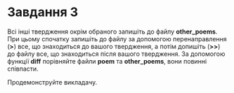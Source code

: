 # Завдання 3

Всі інші твердження окрім обраного запишіть до файлу **other_poems**. При цьому спочатку запишіть до файлу за допомогою перенаправлення (**>**) все, що знаходиться до вашого твердження, а потім допишіть (**>>**) до файлу все, що знаходиться після вашого твердження. За допомогою функції **diff** порівняйте файли **poem** та **other_poems**, вони повинні співпасти. 

Продемонструйте викладачу.
